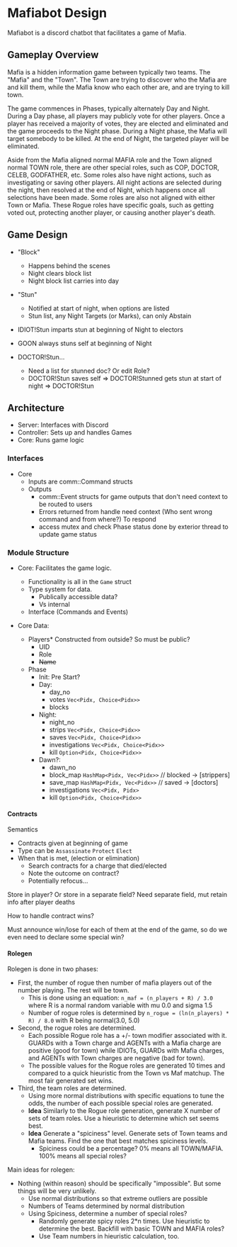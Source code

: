 
# Mafiabot Design

Mafiabot is a discord chatbot that facilitates a game of Mafia.

## Gameplay Overview

Mafia is a hidden information game between typically two teams. The "Mafia" and the "Town". The Town are trying to discover who the Mafia are and kill them, while the Mafia know who each other are, and are trying to kill town.

The game commences in Phases, typically alternately Day and Night. During a Day phase, all players may publicly vote for other players. Once a player has received a majority of votes, they are elected and eliminated and the game proceeds to the Night phase. During a Night phase, the Mafia will target somebody to be killed. At the end of Night, the targeted player will be eliminated.

Aside from the Mafia aligned normal MAFIA role and the Town aligned normal TOWN role, there are other special roles, such as COP, DOCTOR, CELEB, GODFATHER, etc. Some roles also have night actions, such as investigating or saving other players. All night actions are selected during the night, then resolved at the end of Night, which happens once all selections have been made. Some roles are also not aligned with either Town or Mafia. These Rogue roles have specific goals, such as getting voted out, protecting another player, or causing another player's death.

## Game Design

- "Block"
    - Happens behind the scenes
    - Night clears block list
    - Night block list carries into day
- "Stun"
    - Notified at start of night, when options are listed
    - Stun list, any Night Targets (or Marks), can only Abstain

- IDIOT!Stun imparts stun at beginning of Night to electors
- GOON always stuns self at beginning of Night
- DOCTOR!Stun...
    - Need a list for stunned doc? Or edit Role?
    - DOCTOR!Stun saves self => DOCTOR!Stunned gets stun at start of night => DOCTOR!Stun

## Architecture

- Server: Interfaces with Discord
- Controller: Sets up and handles Games
- Core: Runs game logic

### Interfaces

- Core
    - Inputs are comm::Command structs
    - Outputs
        - comm::Event structs for game outputs that don't need context to be routed to users
        - Errors returned from handle need context (Who sent wrong command and from where?) To respond
        - access mutex and check Phase status done by exterior thread to update game status

### Module Structure

- Core: Facilitates the game logic.
    - Functionality is all in the `Game` struct
    - Type system for data.
        - Publically accessible data?
        - Vs internal
    - Interface (Commands and Events)

- Core Data:
    - Players* Constructed from outside? So must be public?
        - UID
        - Role
        - ~~Name~~
    - Phase
        - Init: Pre Start?
        - Day:
            - day_no
            - votes `Vec<Pidx, Choice<Pidx>>`
            - blocks
        - Night:
            - night_no
            - strips `Vec<Pidx, Choice<Pidx>>`
            - saves `Vec<Pidx, Choice<Pidx>>`
            - investigations `Vec<Pidx, Choice<Pidx>>`
            - kill `Option<Pidx, Choice<Pidx>>`
        - Dawn?:
            - dawn_no
            - block_map `HashMap<Pidx, Vec<Pidx>>` // blocked -> [strippers]
            - save_map `HashMap<Pidx, Vec<Pidx>>` // saved -> [doctors]
            - investigations `Vec<Pidx, Pidx>`
            - kill `Option<Pidx, Choice<Pidx>>`

#### Contracts

Semantics
- Contracts given at beginning of game
- Type can be `Assassinate` `Protect` `Elect`
- When that is met, (election or elimination)
    - Search contracts for a charge that died/elected
    - Note the outcome on contract?
    - Potentially refocus...

Store in player? Or store in a separate field?
Need separate field, mut retain info after player deaths

How to handle contract wins?

Must announce win/lose for each of them at the end of the game, so do we even need to declare some special win?

#### Rolegen

Rolegen is done in two phases:

- First, the number of rogue then number of mafia players out of the number playing. The rest will be town.
    - This is done using an equation: `n_maf = (n_players + R) / 3.0` where R is a normal random variable with mu 0.0 and sigma 1.5
    - Number of rogue roles is determined by `n_rogue = (ln(n_players) * R) / 8.0` with R being normal(3.0, 5.0)
- Second, the rogue roles are determined.
    - Each possible Rogue role has a +/- town modifier associated with it. GUARDs with a Town charge and AGENTs with a Mafia charge are positive (good for town) while IDIOTs, GUARDs with Mafia charges, and AGENTs with Town charges are negative (bad for town). 
    - The possible values for the Rogue roles are generated 10 times and compared to a quick hieuristic from the Town vs Maf matchup. The most fair generated set wins.
- Third, the team roles are determined.
    - Using more normal distributions with specific equations to tune the odds, the number of each possible special roles are generated.
    - **Idea** Similarly to the Rogue role generation, generate X number of sets of team roles. Use a hieuristic to determine which set seems best.
    - **Idea** Generate a "spiciness" level. Generate sets of Town teams and Mafia teams. Find the one that best matches spiciness levels.
        - Spiciness could be a percentage? 0% means all TOWN/MAFIA. 100% means all special roles?

Main ideas for rolegen:
- Nothing (within reason) should be specifically "impossible". But some things will be very unlikely.
    - Use normal distributions so that extreme outliers are possible
    - Numbers of Teams determined by normal distribution
    - Using Spiciness, determine a number of special roles?
        - Randomly generate spicy roles 2*n times. Use hieuristic to determine the best. Backfill with basic TOWN and MAFIA roles?
        - Use Team numbers in hieuristic calculation, too.


    

    

        
